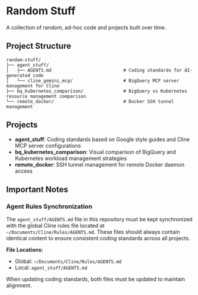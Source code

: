 # Random Stuff

A collection of random, ad-hoc code and projects built over time.

## Project Structure

```
random-stuff/
├── agent_stuff/
│   ├── AGENTS.md                           # Coding standards for AI-generated code
│   └── cline_gemini_mcp/                   # BigQuery MCP server management for Cline
├── bq_kubernetes_comparison/               # BigQuery vs Kubernetes resource management comparison
└── remote_docker/                          # Docker SSH tunnel management
```

## Projects

- **agent_stuff**: Coding standards based on Google style guides and Cline MCP server configurations
- **bq_kubernetes_comparison**: Visual comparison of BigQuery and Kubernetes workload management strategies
- **remote_docker**: SSH tunnel management for remote Docker daemon access

## Important Notes

### Agent Rules Synchronization

The `agent_stuff/AGENTS.md` file in this repository must be kept synchronized with the global Cline rules file located at `~/Documents/Cline/Rules/AGENTS.md`. These files should always contain identical content to ensure consistent coding standards across all projects.

**File Locations:**
- Global: `~/Documents/Cline/Rules/AGENTS.md`
- Local: `agent_stuff/AGENTS.md`

When updating coding standards, both files must be updated to maintain alignment.
